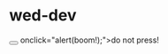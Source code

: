 # wed-dev
<script>
  console.log("hello world");
<script>

<script> src="js/script/.js"></script>

<button></button> onclick="alert(boom!);">do not press!</button>
